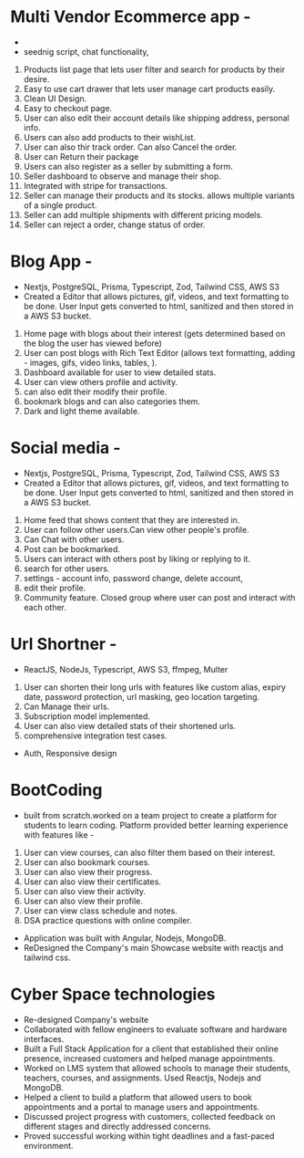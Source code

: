 # Multi Vendor Ecommerce app -

-
- seednig script, chat functionality,

1. Products list page that lets user filter and search for products by their desire.
2. Easy to use cart drawer that lets user manage cart products easily.
3. Clean UI Design.
4. Easy to checkout page.
5. User can also edit their account details like shipping address, personal info.
6. Users can also add products to their wishList.
7. User can also thir track order. Can also Cancel the order.
8. User can Return their package
9. Users can also register as a seller by submitting a form.
10. Seller dashboard to observe and manage their shop.
11. Integrated with stripe for transactions.
12. Seller can manage their products and its stocks. allows multiple variants of a single product.
13. Seller can add multiple shipments with different pricing models.
14. Seller can reject a order, change status of order.

# Blog App -

- Nextjs, PostgreSQL, Prisma, Typescript, Zod, Tailwind CSS, AWS S3
- Created a Editor that allows pictures, gif, videos, and text formatting to be done. User Input gets converted to html, sanitized and then stored in a AWS S3 bucket.

1. Home page with blogs about their interest (gets determined based on the blog the user has viewed before)
2. User can post blogs with Rich Text Editor (allows text formatting, adding - images, gifs, video links, tables, ).
3. Dashboard available for user to view detailed stats.
4. User can view others profile and activity.
5. can also edit their modify their profile.
6. bookmark blogs and can also categories them.
7. Dark and light theme available.

# Social media -

- Nextjs, PostgreSQL, Prisma, Typescript, Zod, Tailwind CSS, AWS S3
- Created a Editor that allows pictures, gif, videos, and text formatting to be done. User Input gets converted to html, sanitized and then stored in a AWS S3 bucket.

1. Home feed that shows content that they are interested in.
2. User can follow other users.Can view other people's profile.
3. Can Chat with other users.
4. Post can be bookmarked.
5. Users can interact with others post by liking or replying to it.
6. search for other users.
7. settings - account info, password change, delete account,
8. edit their profile.
9. Community feature. Closed group where user can post and interact with each other.

# Url Shortner -

- ReactJS, NodeJs, Typescript, AWS S3, ffmpeg, Multer

1. User can shorten their long urls with features like custom alias, expiry date, password protection, url masking, geo location targeting.
2. Can Manage their urls.
3. Subscription model implemented.
4. User can also view detailed stats of their shortened urls.
5. comprehensive integration test cases.

- Auth, Responsive design

# BootCoding

- built from scratch.worked on a team project to create a platform for students to learn coding. Platform provided better learning experience with features like -

1. User can view courses, can also filter them based on their interest.
2. User can also bookmark courses.
3. User can also view their progress.
4. User can also view their certificates.
5. User can also view their activity.
6. User can also view their profile.
7. User can view class schedule and notes.
8. DSA practice questions with online compiler.

- Application was built with Angular, Nodejs, MongoDB.
- ReDesigned the Company's main Showcase website with reactjs and tailwind css.

# Cyber Space technologies

- Re-designed Company's website
- Collaborated with fellow engineers to evaluate software and hardware interfaces.
- Built a Full Stack Application for a client that established their online presence, increased customers and helped manage appointments.
- Worked on LMS system that allowed schools to manage their students, teachers, courses, and assignments. Used Reactjs, Nodejs and MongoDB.
- Helped a client to build a platform that allowed users to book appointments and a portal to manage users and appointments.
- Discussed project progress with customers, collected feedback on different stages and directly addressed concerns.
- Proved successful working within tight deadlines and a fast-paced environment.
